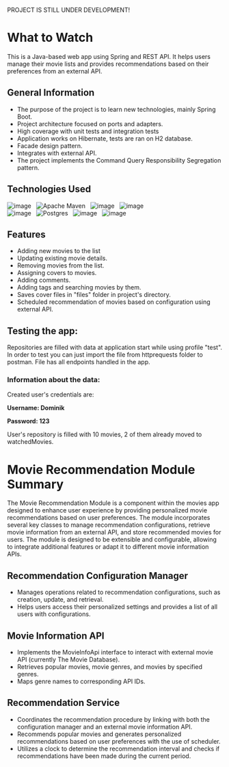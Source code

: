 PROJECT IS STILL UNDER DEVELOPMENT!

# What to Watch

This is a Java-based web app using Spring and REST API. It helps users manage their movie lists and provides 
recommendations based on their preferences from an external API.

## General Information

- The purpose of the project is to learn new technologies, mainly Spring Boot.
- Project architecture focused on ports and adapters.
- High coverage with unit tests and integration tests
- Application works on Hibernate, tests are ran on H2 database.
- Facade design pattern.
- Integrates with external API.
- The project implements the Command Query Responsibility Segregation pattern.

## Technologies Used

![image](https://img.shields.io/badge/17-Java-orange?style=for-the-badge) &nbsp;
![Apache Maven](https://img.shields.io/badge/Apache%20Maven-C71A36?style=for-the-badge&logo=Apache%20Maven&logoColor=white) &nbsp;
![image](https://img.shields.io/badge/Spring_Boot-F2F4F9?style=for-the-badge&logo=spring) &nbsp;
![image](https://img.shields.io/badge/Spring_Security-6DB33F?style=for-the-badge&logo=Spring-Security&logoColor=white) &nbsp;<br />
![image](https://img.shields.io/badge/Junit5-25A162?style=for-the-badge&logo=junit5&logoColor=white) &nbsp;
![Postgres](	https://img.shields.io/badge/PostgreSQL-316192?style=for-the-badge&logo=postgresql&logoColor=white) &nbsp;
![image](https://img.shields.io/badge/Docker-2CA5E0?style=for-the-badge&logo=docker&logoColor=white) &nbsp;
![image](https://img.shields.io/badge/GIT-E44C30?style=for-the-badge&logo=git&logoColor=white) &nbsp;

## Features

- Adding new movies to the list
- Updating existing movie details.
- Removing movies from the list.
- Assigning covers to movies.
- Adding comments.
- Adding tags and searching movies by them.
- Saves cover files in "files" folder in project's directory.
- Scheduled recommendation of movies based on configuration using external API.

## Testing the app:

Repositories are filled with data at application start while using profile "test".
In order to test you can just import the file from httprequests folder to postman. File has all
endpoints handled in the app.

### Information about the data:

Created user's credentials are:

**Username: Dominik** 

**Password: 123**

User's repository is filled with 10 movies, 2 of them already moved to watchedMovies.

# Movie Recommendation Module Summary

The Movie Recommendation Module is a component within the movies app
designed to enhance user experience by providing personalized movie
recommendations based on user preferences. The module incorporates
several key classes to manage recommendation configurations, retrieve
movie information from an external API, and store recommended movies for users.
The module is designed to be extensible and configurable, allowing to integrate
additional features or adapt it to different movie information APIs.

## Recommendation Configuration Manager

- Manages operations related to recommendation configurations, such as creation, update, and retrieval.
- Helps users access their personalized settings and provides a list of all users with configurations.

## Movie Information API

- Implements the MovieInfoApi interface to interact with external movie API (currently The Movie Database).
- Retrieves popular movies, movie genres, and movies by specified genres.
- Maps genre names to corresponding API IDs.

## Recommendation Service

- Coordinates the recommendation procedure by linking with both the configuration manager and an external movie information API.
- Recommends popular movies and generates personalized recommendations based on user preferences with the use of 
  scheduler.
- Utilizes a clock to determine the recommendation interval and checks if recommendations have been made during the
  current period.